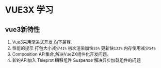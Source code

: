 # VUE3X 学习

## vue3新特性
1. Vue3采用渐进式开发,向下兼容.
2. 性能的提示
    打包大小减少`41%`
    初次渲染加快`55%`
    更新快`133%`
    内存使用减少`54%`
3. Composition API集合,解决Vue2X组件化开发问题.
4. 新的API加入 
    Teleprot 瞬移组件
    Suspense 解决异步加载组件的问题